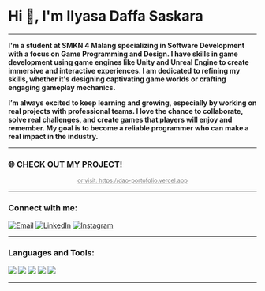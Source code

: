 # Hi 👋, I'm Ilyasa Daffa Saskara

---

**I'm a student at SMKN 4 Malang specializing in Software Development with a focus on Game Programming and Design. I have skills in game development using game engines like Unity and Unreal Engine to create immersive and interactive experiences. I am dedicated to refining my skills, whether it's designing captivating game worlds or crafting engaging gameplay mechanics.**

**I’m always excited to keep learning and growing, especially by working on real projects with professional teams. I love the chance to collaborate, solve real challenges, and create games that players will enjoy and remember. My goal is to become a reliable programmer who can make a real impact in the industry.**

---

### 🌐 **[CHECK OUT MY PROJECT!](https://dao-portofolio.vercel.app/)**

<p align="center">
  <a href="https://drive.google.com/file/d/1nEVBikXV3C8ci4Y-bOWwMrv5ryIKQXRS/view?usp=sharing" style="font-size: smaller; color: grey;">or visit: https://dao-portofolio.vercel.app</a>
</p>

---

### Connect with me:

<p>
  <a href="mailto:ilyasadaffa2197@gmail.com"><img src="https://img.shields.io/badge/Email-D14836?style=for-the-badge&logo=gmail&logoColor=white" alt="Email"></a>
  <a href="https://www.linkedin.com/in/ilyasa-daffa-saskara"><img src="https://img.shields.io/badge/LinkedIn-%230077B5.svg?&style=for-the-badge&logo=linkedin&logoColor=white" alt="LinkedIn"></a>
  <a href="https://www.instagram.com/ilyasa_daffas"><img src="https://img.shields.io/badge/Instagram-%23E4405F.svg?&style=for-the-badge&logo=instagram&logoColor=white" alt="Instagram"></a>
</p>

---

### Languages and Tools:

<p>
  <img src="https://img.shields.io/badge/C%23-%23239120.svg?&style=for-the-badge&logo=c-sharp&logoColor=white"/>
  <img src="https://img.shields.io/badge/C++-%2300599C.svg?&style=for-the-badge&logo=c%2B%2B&logoColor=white"/>
  <img src="https://img.shields.io/badge/Unity-%23000000.svg?&style=for-the-badge&logo=unity&logoColor=white"/>
  <img src="https://img.shields.io/badge/Unreal%20Engine-%23313131.svg?&style=for-the-badge&logo=unreal-engine&logoColor=white"/>
  <img src="https://img.shields.io/badge/Figma-%23F24E1E.svg?&style=for-the-badge&logo=figma&logoColor=white"/>
</p>

---
